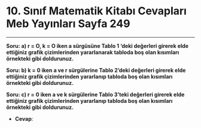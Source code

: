# 10. Sınıf Matematik Kitabı Cevapları Meb Yayınları Sayfa 249

---

**Soru: a) r = O, k = O iken a sürgüsüne Tablo 1 ‘deki değerleri girerek elde ettiğiniz grafik çizimlerinden yararlanarak tabloda boş olan kısımları örnekteki gibi doldurunuz.**

**Soru: b) k = 0 iken a ve r sürgülerine Tablo 2’deki değerleri girerek elde ettiğiniz grafik çizimlerinden yararlanıp tabloda boş olan kısımları örnekteki gibi doldurunuz.**

**Soru: c) r = 0 iken a ve k sürgülerine Tablo 3’teki değerleri girerek elde ettiğiniz grafik çizimlerinden yararlanıp tabloda boş olan kısımları örnekteki gibi doldurunuz.**

-   **Cevap**: